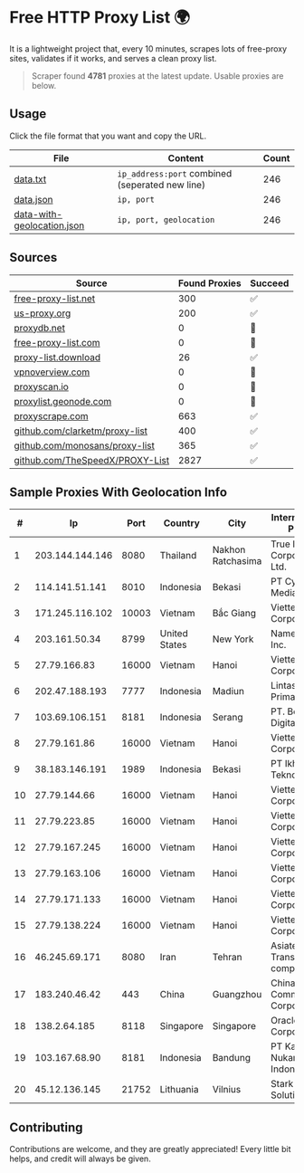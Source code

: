 
# Free HTTP Proxy List 🌍

It is a lightweight project that, every 10 minutes, scrapes lots of free-proxy sites, validates if it works, and serves a clean proxy list.


> Scraper found **4781** proxies at the latest update. Usable proxies are below.

## Usage

Click the file format that you want and copy the URL.


|File|Content|Count|
|----|-------|-----|
|[data.txt](https://raw.githubusercontent.com/themiralay/Proxy-List-World/master/data.txt)|`ip_address:port` combined (seperated new line)|246|
|[data.json](https://raw.githubusercontent.com/themiralay/Proxy-List-World/master/data.json)|`ip, port`|246|
|[data-with-geolocation.json](https://raw.githubusercontent.com/themiralay/Proxy-List-World/master/data-with-geolocation.json)|`ip, port, geolocation`|246|

## Sources

|Source|Found Proxies|Succeed|
|------|-------------|-------|
|[free-proxy-list.net](https://free-proxy-list.net)|300|✅|
|[us-proxy.org](https://www.us-proxy.org)|200|✅|
|[proxydb.net](http://proxydb.net)|0|🚫|
|[free-proxy-list.com](https://free-proxy-list.com/?page=&port=&type%5B%5D=http&type%5B%5D=https&up_time=0&search=Search)|0|🚫|
|[proxy-list.download](https://www.proxy-list.download/HTTP)|26|✅|
|[vpnoverview.com](https://vpnoverview.com/privacy/anonymous-browsing/free-proxy-servers)|0|🚫|
|[proxyscan.io](https://www.proxyscan.io)|0|🚫|
|[proxylist.geonode.com](https://proxylist.geonode.com/api/proxy-list?limit=300&page=1&sort_by=lastChecked&sort_type=desc&protocols=http,https)|0|🚫|
|[proxyscrape.com](https://api.proxyscrape.com/v2/?request=displayproxies&protocol=http&timeout=10000&country=all&ssl=all&anonymity=all)|663|✅|
|[github.com/clarketm/proxy-list](https://raw.githubusercontent.com/clarketm/proxy-list/master/proxy-list-raw.txt)|400|✅|
|[github.com/monosans/proxy-list](https://raw.githubusercontent.com/monosans/proxy-list/main/proxies/http.txt)|365|✅|
|[github.com/TheSpeedX/PROXY-List](https://raw.githubusercontent.com/TheSpeedX/PROXY-List/master/http.txt)|2827|✅|


## Sample Proxies With Geolocation Info

|#|Ip|Port|Country|City|Internet Service Provider|
|-|--|----|-------|----|-------------------------|
|1|203.144.144.146|8080|Thailand|Nakhon Ratchasima|True Internet Corporation CO. Ltd.|
|2|114.141.51.141|8010|Indonesia|Bekasi|PT Cyberplus Media Pratama|
|3|171.245.116.102|10003|Vietnam|Bắc Giang|Viettel Corporation|
|4|203.161.50.34|8799|United States|New York|Namecheap, Inc.|
|5|27.79.166.83|16000|Vietnam|Hanoi|Viettel Corporation|
|6|202.47.188.193|7777|Indonesia|Madiun|Lintas Data Prima, PT|
|7|103.69.106.151|8181|Indonesia|Serang|PT. Berkat Dunia Digital Cikande|
|8|27.79.161.86|16000|Vietnam|Hanoi|Viettel Corporation|
|9|38.183.146.191|1989|Indonesia|Bekasi|PT Ikhlas Cipta Teknologi|
|10|27.79.144.66|16000|Vietnam|Hanoi|Viettel Corporation|
|11|27.79.223.85|16000|Vietnam|Hanoi|Viettel Corporation|
|12|27.79.167.245|16000|Vietnam|Hanoi|Viettel Corporation|
|13|27.79.163.106|16000|Vietnam|Hanoi|Viettel Corporation|
|14|27.79.171.133|16000|Vietnam|Hanoi|Viettel Corporation|
|15|27.79.138.224|16000|Vietnam|Hanoi|Viettel Corporation|
|16|46.245.69.171|8080|Iran|Tehran|Asiatech Data Transmission company|
|17|183.240.46.42|443|China|Guangzhou|China Mobile Communications Corporation|
|18|138.2.64.185|8118|Singapore|Singapore|Oracle Corporation|
|19|103.167.68.90|8181|Indonesia|Bandung|PT Kataji Nukami Indonesia|
|20|45.12.136.145|21752|Lithuania|Vilnius|Stark Industries Solutions LTD|



## Contributing

Contributions are welcome, and they are greatly appreciated! Every
little bit helps, and credit will always be given.

